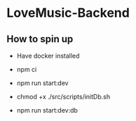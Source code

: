 # LoveMusic-Backend

## How to spin up

- Have docker installed
- npm ci

- npm run start:dev
- chmod +x ./src/scripts/initDb.sh
- npm run start:dev:db
